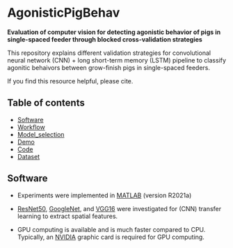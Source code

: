 # AgonisticPigBehav
**Evaluation of computer vision for detecting agonistic behavior of pigs in single-spaced feeder through blocked cross-validation strategies**

This repository explains different validation strategies for convolutional neural network (CNN) + long short-term memory (LSTM) pipeline to classify agonitic behaivors between grow-finish pigs in single-spaced feeders.

If you find this resource helpful, please cite.

## Table of contents
* [Software](#Software)
* [Workflow](#Workflow)
* [Model_selection](#Model_selection)
* [Demo](#Demo)
* [Code](#Code)
* [Dataset](#Dataset)

## Software
* Experiments were implemented in [MATLAB](https://www.mathworks.com/products/matlab.html/) (version R2021a)

* [ResNet50](https://arxiv.org/abs/1512.03385/), [GoogleNet](https://arxiv.org/abs/1409.4842/), and [VGG16](https://arxiv.org/abs/1409.1556/) were investigated for (CNN) transfer learning to extract spatial features.

* GPU computing is available and is much faster compared to CPU. Typically, an [NVIDIA](https://developer.nvidia.com/cuda-gpus) graphic card is required for GPU computing.
